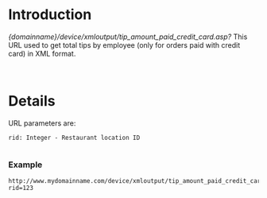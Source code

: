 # Introduction #

_{domainname}/device/xmloutput/tip\_amount\_paid\_credit\_card.asp?_
This URL used to get total tips by employee (only for orders paid with credit card) in XML format.

<br>

<h1>Details</h1>

URL parameters are:<br>
<pre><code>rid: Integer - Restaurant location ID<br>
</code></pre>

<h3>Example</h3>
<pre><code>http://www.mydomainname.com/device/xmloutput/tip_amount_paid_credit_card.asp?rid=123<br>
</code></pre>